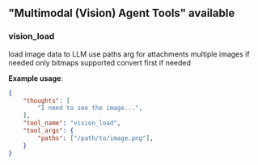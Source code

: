 ## "Multimodal (Vision) Agent Tools" available

### vision_load

load image data to LLM
use paths arg for attachments
multiple images if needed
only bitmaps supported convert first if needed

**Example usage**:

```json
{
    "thoughts": [
        "I need to see the image...",
    ],
    "tool_name": "vision_load",
    "tool_args": {
        "paths": ["/path/to/image.png"],
    }
}
```
